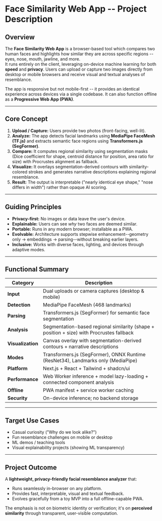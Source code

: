 ﻿# Face Similarity Web App -- Project Description

## Overview
The **Face Similarity Web App** is a browser-based tool which compares two human faces and highlights how similar they are across specific regions -- eyes, nose, mouth, jawline, and more.  
It runs entirely on the client, leveraging on-device machine learning for both **speed** and **privacy**. Users can upload or capture two images directly from desktop or mobile browsers and receive visual and textual analyses of resemblance.

The app is responsive but not mobile-first -- it provides an identical experience across devices via a single codebase. It can also function offline as a **Progressive Web App (PWA)**.

---

## Core Concept
1. **Upload / Capture:** Users provide two photos (front-facing, well-lit).
2. **Analyze:** The app detects facial landmarks using **MediaPipe FaceMesh (TF.js)** and extracts semantic face regions using **Transformers.js (SegFormer)**.
3. **Compare:** It computes regional similarity using segmentation masks (Dice coefficient for shape, centroid distance for position, area ratio for size) with Procrustes alignment as fallback.
4. **Visualize:** It overlays segmentation-derived contours with similarity-colored strokes and generates narrative descriptions explaining regional resemblance.
5. **Result:** The output is interpretable ("nearly identical eye shape," "nose differs in width") rather than opaque AI scoring.

---

## Guiding Principles
- **Privacy-first:** No images or data leave the user's device.
- **Explainable:** Users can see *why* two faces are deemed similar.
- **Portable:** Runs in any modern browser; installable as a PWA.
- **Evolvable:** Architecture supports stepwise enhancement--geometry only -> embeddings -> parsing--without breaking earlier layers.
- **Inclusive:** Works with diverse faces, lighting, and devices through adaptive modes.

---

## Functional Summary
| Category | Description |
|-----------|--------------|
| **Input** | Dual uploads or camera captures (desktop & mobile) |
| **Detection** | MediaPipe FaceMesh (468 landmarks) |
| **Parsing** | Transformers.js (SegFormer) for semantic face segmentation |
| **Analysis** | Segmentation-based regional similarity (shape + position + size) with Procrustes fallback |
| **Visualization** | Canvas overlay with segmentation-derived contours + narrative descriptions |
| **Modes** | Transformers.js (SegFormer), ONNX Runtime (ResNet34), Landmarks only (MediaPipe) |
| **Platform** | Next.js + React + Tailwind + shadcn/ui |
| **Performance** | Web Worker inference + model lazy-loading + connected component analysis |
| **Offline** | PWA manifest + service worker caching |
| **Security** | On-device inference; no backend storage |

---

## Target Use Cases
- Casual curiosity ("Why do we look alike?")
- Fun resemblance challenges on mobile or desktop
- ML demos / teaching tools
- Visual explainability projects (showing ML transparency)

---

## Project Outcome
A **lightweight, privacy-friendly facial resemblance analyzer** that:
- Runs seamlessly in-browser on any platform.
- Provides fast, interpretable, visual and textual feedback.
- Evolves gracefully from a toy MVP into a full offline-capable PWA.

The emphasis is not on biometric identity or verification; it's on **perceived similarity** through transparent, user-visible computation.
